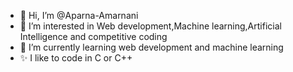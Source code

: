 - 👋 Hi, I’m @Aparna-Amarnani
- 👀 I’m interested in Web development,Machine learning,Artificial Intelligence and competitive coding
- 🌱 I’m currently learning web development and machine learning
- ✨ I like to code in C or C++
<!---
Aparna-Amarnani/Aparna-Amarnani is a ✨ special ✨ repository because its `README.md` (this file) appears on your GitHub profile.
You can click the Preview link to take a look at your changes.
--->
